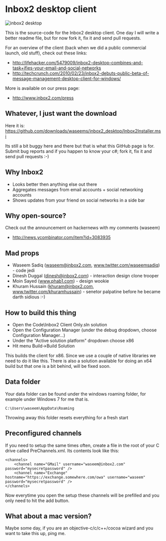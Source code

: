 Inbox2 desktop client
=====================

![inbox2 desktop](http://www.inbox2.com/images/inbox2_desktop_full.jpg "inbox2 desktop")

This is the source-code for the Inbox2 desktop client. One day I will write a better readme file, but for now fork it, fix it and send pull requests.

For an overview of the client (back when we did a public commercial launch, old stuff), check out these links:

* http://lifehacker.com/5479009/inbox2-desktop-combines-and-task+ifies-your-email-and-social-networks
* http://techcrunch.com/2010/02/23/inbox2-debuts-public-beta-of-message-management-desktop-client-for-windows/

More is available on our press page: 

* http://www.inbox2.com/press

Whatever, I just want the download
----------------------------------

Here it is: https://github.com/downloads/waseems/inbox2_desktop/Inbox2Installer.msi

Its still a bit buggy here and there but that is what this GitHub page is for. Submit bug reports and if you happen to know your c#; fork it, fix it and send pull requests :-)

Why Inbox2
----------

* Looks better then anything else out there
* Aggregates messages from email accounts + social networking accounts
* Shows updates from your friend on social networks in a side bar

Why open-source?
----------------

Check out the announcement on hackernews with my comments (waseem)
* http://news.ycombinator.com/item?id=3083935

Mad props
---------

* Waseem Sadiq (waseem@inbox2.com, www.twitter.com/waseemsadiq) - code jedi
* Dinesh Duggal (dinesh@inbox2.com) - interaction design clone trooper
* Moin Sayed (www.phab1.com) - design wookie
* Khuram Hussain (khuram@inbox2.com, www.twitter.com/khuramhussain) - senetor palpatine before he became darth sidious :-)

How to build this thing
-----------------------

* Open the Code\Inbox2 Client Only.sln solution
* Open the Configuration Manager (under the debug dropdown, choose Configuration Manager...)
* Under the "Active solution platform" dropdown choose x86
* Hit menu Build->Build Solution

This builds the client for x86. Since we use a couple of native libraries we need to do it like this. 
There is also a solution available for doing an x64 build but that one is a bit behind, will be fixed soon.

Data folder
-----------

Your data folder can be found under the windows roaming folder, for example under Windows 7 for me that is. 

	C:\Users\waseem\AppData\Roaming

Throwing away this folder resets everything for a fresh start

Preconfigured channels
----------------------

If you need to setup the same times often, create a file in the root of your C drive called PreChannels.xml. Its contents look like this:

	<channels>
		<channel name="GMail" username="waseem@inbox2.com" password="mysecretpassword" />
		<channel name="Exchange" hostname="https://exchange.somewhere.com/owa" username="waseem" password="mysecretpassword" />
	</channels>

Now everytime you open the setup these channels will be prefilled and you only need to hit the add button.

What about a mac version?
-------------------------

Maybe some day, if you are an objective-c/c/c++/cocoa wizard and you want to take this up, ping me.